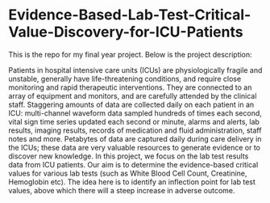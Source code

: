 # Evidence-Based-Lab-Test-Critical-Value-Discovery-for-ICU-Patients
This is the repo for my final year project. Below is the project description:

Patients in hospital intensive care units (ICUs) are physiologically fragile and unstable, generally have life-threatening conditions, and require close monitoring and rapid therapeutic interventions. They are connected to an array of equipment and monitors, and are carefully attended by the clinical staff. Staggering amounts of data are collected daily on each patient in an ICU: multi-channel waveform data sampled hundreds of times each second, vital sign time series updated each second or minute, alarms and alerts, lab results, imaging results, records of medication and fluid administration, staff notes and more. Petabytes of data are captured daily during care delivery in the ICUs; these data are very valuable resources to generate evidence or to discover new knowledge. In this project, we focus on the lab test results data from ICU patients. Our aim is to determine the evidence-based critical values for various lab tests (such as White Blood Cell Count, Creatinine, Hemoglobin etc). The idea here is to identify an inflection point for lab test values, above which there will a steep increase in adverse outcome.
